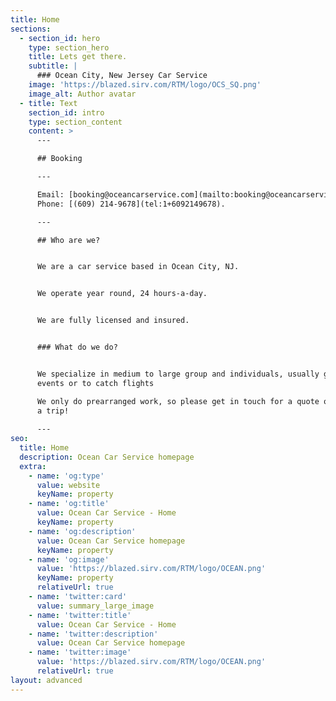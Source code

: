 ```yaml
---
title: Home
sections:
  - section_id: hero
    type: section_hero
    title: Lets get there.
    subtitle: |
      ### Ocean City, New Jersey Car Service
    image: 'https://blazed.sirv.com/RTM/logo/OCS_SQ.png'
    image_alt: Author avatar
  - title: Text
    section_id: intro
    type: section_content
    content: >
      ---

      ## Booking

      ---

      Email: [booking@oceancarservice.com](mailto:booking@oceancarservice.com).
      Phone: [(609) 214-9678](tel:1+6092149678).

      ---

      ## Who are we?


      We are a car service based in Ocean City, NJ.                


      We operate year round, 24 hours-a-day.                


      We are fully licensed and insured.


      ### What do we do?


      We specialize in medium to large group and individuals, usually going to
      events or to catch flights

      We only do prearranged work, so please get in touch for a quote or to book
      a trip!
      
      ---
seo:
  title: Home
  description: Ocean Car Service homepage
  extra:
    - name: 'og:type'
      value: website
      keyName: property
    - name: 'og:title'
      value: Ocean Car Service - Home
      keyName: property
    - name: 'og:description'
      value: Ocean Car Service homepage
      keyName: property
    - name: 'og:image'
      value: 'https://blazed.sirv.com/RTM/logo/OCEAN.png'
      keyName: property
      relativeUrl: true
    - name: 'twitter:card'
      value: summary_large_image
    - name: 'twitter:title'
      value: Ocean Car Service - Home
    - name: 'twitter:description'
      value: Ocean Car Service homepage
    - name: 'twitter:image'
      value: 'https://blazed.sirv.com/RTM/logo/OCEAN.png'
      relativeUrl: true
layout: advanced
---
```

